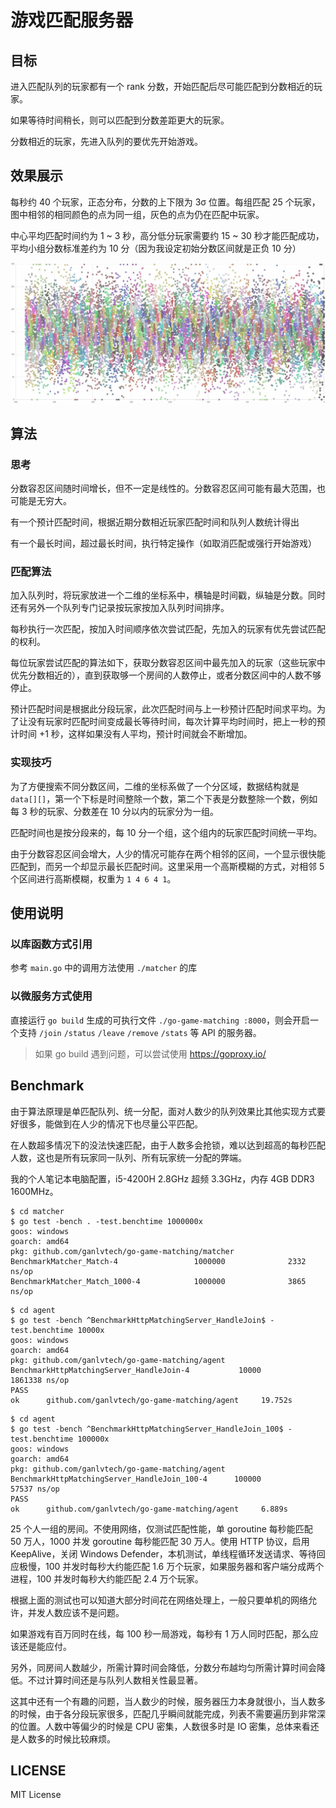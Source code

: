 # 游戏匹配服务器

## 目标

进入匹配队列的玩家都有一个 rank 分数，开始匹配后尽可能匹配到分数相近的玩家。

如果等待时间稍长，则可以匹配到分数差距更大的玩家。

分数相近的玩家，先进入队列的要优先开始游戏。

## 效果展示

每秒约 40 个玩家，正态分布，分数的上下限为 3σ 位置。每组匹配 25 个玩家，图中相邻的相同颜色的点为同一组，灰色的点为仍在匹配中玩家。

中心平均匹配时间约为 1 ~ 3 秒，高分低分玩家需要约 15 ~ 30 秒才能匹配成功，平均小组分数标准差约为 10 分（因为我设定初始分数区间就是正负 10 分）

![玩家分布](./screenshots/player_distribute.jpg)

## 算法

### 思考

分数容忍区间随时间增长，但不一定是线性的。分数容忍区间可能有最大范围，也可能是无穷大。

有一个预计匹配时间，根据近期分数相近玩家匹配时间和队列人数统计得出

有一个最长时间，超过最长时间，执行特定操作（如取消匹配或强行开始游戏）

### 匹配算法

加入队列时，将玩家放进一个二维的坐标系中，横轴是时间戳，纵轴是分数。同时还有另外一个队列专门记录按玩家按加入队列时间排序。

每秒执行一次匹配，按加入时间顺序依次尝试匹配，先加入的玩家有优先尝试匹配的权利。

每位玩家尝试匹配的算法如下，获取分数容忍区间中最先加入的玩家（这些玩家中优先分数相近的），直到获取够一个房间的人数停止，或者分数区间中的人数不够停止。

预计匹配时间是根据此分段玩家，此次匹配时间与上一秒预计匹配时间求平均。为了让没有玩家时匹配时间变成最长等待时间，每次计算平均时间时，把上一秒的预计时间 +1 秒，这样如果没有人平均，预计时间就会不断增加。

### 实现技巧

为了方便搜索不同分数区间，二维的坐标系做了一个分区域，数据结构就是 `data[][]`，第一个下标是时间整除一个数，第二个下表是分数整除一个数，例如每 3 秒的玩家、分数差在 10 分以内的玩家分为一组。

匹配时间也是按分段来的，每 10 分一个组，这个组内的玩家匹配时间统一平均。

由于分数容忍区间会增大，人少的情况可能存在两个相邻的区间，一个显示很快能匹配到，而另一个却显示最长匹配时间。这里采用一个高斯模糊的方式，对相邻 5 个区间进行高斯模糊，权重为 `1 4 6 4 1`。

## 使用说明

### 以库函数方式引用

参考 `main.go` 中的调用方法使用 `./matcher` 的库
 
### 以微服务方式使用

直接运行 `go build` 生成的可执行文件 `./go-game-matching :8000`，则会开启一个支持 `/join` `/status` `/leave` `/remove` `/stats` 等 API 的服务器。

> 如果 go build 遇到问题，可以尝试使用 <https://goproxy.io/>

## Benchmark

由于算法原理是单匹配队列、统一分配，面对人数少的队列效果比其他实现方式要好很多，能做到在人少的情况下也尽量公平匹配。

在人数超多情况下的没法快速匹配，由于人数多会抢锁，难以达到超高的每秒匹配人数，这也是所有玩家同一队列、所有玩家统一分配的弊端。

我的个人笔记本电脑配置，i5-4200H 2.8GHz 超频 3.3GHz，内存 4GB DDR3 1600MHz。

```
$ cd matcher
$ go test -bench . -test.benchtime 1000000x
goos: windows
goarch: amd64
pkg: github.com/ganlvtech/go-game-matching/matcher
BenchmarkMatcher_Match-4                 1000000              2332 ns/op
BenchmarkMatcher_Match_1000-4            1000000              3865 ns/op
```

```
$ cd agent
$ go test -bench ^BenchmarkHttpMatchingServer_HandleJoin$ -test.benchtime 10000x
goos: windows
goarch: amd64
pkg: github.com/ganlvtech/go-game-matching/agent
BenchmarkHttpMatchingServer_HandleJoin-4           10000           1861338 ns/op
PASS
ok      github.com/ganlvtech/go-game-matching/agent     19.752s
```

```
$ cd agent
$ go test -bench ^BenchmarkHttpMatchingServer_HandleJoin_100$ -test.benchtime 100000x
goos: windows
goarch: amd64
pkg: github.com/ganlvtech/go-game-matching/agent
BenchmarkHttpMatchingServer_HandleJoin_100-4      100000             57537 ns/op
PASS
ok      github.com/ganlvtech/go-game-matching/agent     6.889s
```

25 个人一组的房间。不使用网络，仅测试匹配性能，单 goroutine 每秒能匹配 50 万人，1000 并发 goroutine 每秒能匹配 30 万人。使用 HTTP 协议，启用 KeepAlive，关闭 Windows Defender，本机测试，单线程循环发送请求、等待回应极慢，100 并发时每秒大约能匹配 1.6 万个玩家，如果服务器和客户端分成两个进程，100 并发时每秒大约能匹配 2.4 万个玩家。

根据上面的测试也可以知道大部分时间花在网络处理上，一般只要单机的网络允许，并发人数应该不是问题。

如果游戏有百万同时在线，每 100 秒一局游戏，每秒有 1 万人同时匹配，那么应该还是能应付。

另外，同房间人数越少，所需计算时间会降低，分数分布越均匀所需计算时间会降低。不过计算时间还是与队列人数相关性最显著。

这其中还有一个有趣的问题，当人数少的时候，服务器压力本身就很小，当人数多的时候，由于各分段玩家很多，匹配几乎瞬间就能完成，列表不需要遍历到非常深的位置。人数中等偏少的时候是 CPU 密集，人数很多时是 IO 密集，总体来看还是人数多的时候比较麻烦。

## LICENSE

MIT License
